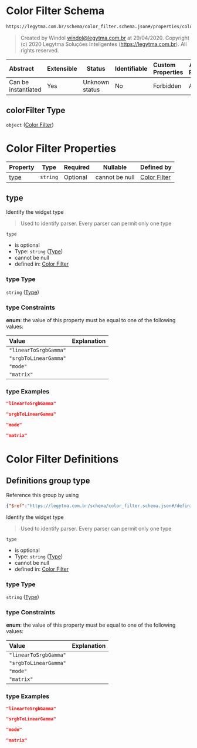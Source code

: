 # Color Filter Schema

```txt
https://legytma.com.br/schema/color_filter.schema.json#/properties/colorFilter
```




> Created by Windol [windol@legytma.com.br](mailto:windol@legytma.com.br) at 29/04/2020.
> Copyright (c) 2020 Legytma Soluções Inteligentes (<https://legytma.com.br>). All rights reserved.
>

| Abstract            | Extensible | Status         | Identifiable | Custom Properties | Additional Properties | Access Restrictions | Defined In                                                                                      |
| :------------------ | ---------- | -------------- | ------------ | :---------------- | --------------------- | ------------------- | ----------------------------------------------------------------------------------------------- |
| Can be instantiated | Yes        | Unknown status | No           | Forbidden         | Allowed               | none                | [decoration_image.schema.json\*](../schema/decoration_image.schema.json) |

## colorFilter Type

`object` ([Color Filter](decoration_image-properties-color-filter.md))

# Color Filter Properties

| Property      | Type     | Required | Nullable       | Defined by                                                                                                                     |
| :------------ | -------- | -------- | -------------- | :----------------------------------------------------------------------------------------------------------------------------- |
| [type](#type) | `string` | Optional | cannot be null | [Color Filter](color_filter-properties-type.md) |

## type

Identify the widget type


> Used to identify parser. Every parser can permit only one type
>

`type`

-   is optional
-   Type: `string` ([Type](color_filter-properties-type.md))
-   cannot be null
-   defined in: [Color Filter](color_filter-properties-type.md)

### type Type

`string` ([Type](color_filter-properties-type.md))

### type Constraints

**enum**: the value of this property must be equal to one of the following values:

| Value                 | Explanation |
| :-------------------- | ----------- |
| `"linearToSrgbGamma"` |             |
| `"srgbToLinearGamma"` |             |
| `"mode"`              |             |
| `"matrix"`            |             |

### type Examples

```json
"linearToSrgbGamma"
```

```json
"srgbToLinearGamma"
```

```json
"mode"
```

```json
"matrix"
```

# Color Filter Definitions

## Definitions group type

Reference this group by using

```json
{"$ref":"https://legytma.com.br/schema/color_filter.schema.json#/definitions/type"}
```

Identify the widget type


> Used to identify parser. Every parser can permit only one type
>

`type`

-   is optional
-   Type: `string` ([Type](color_filter-definitions-type.md))
-   cannot be null
-   defined in: [Color Filter](color_filter-definitions-type.md)

### type Type

`string` ([Type](color_filter-definitions-type.md))

### type Constraints

**enum**: the value of this property must be equal to one of the following values:

| Value                 | Explanation |
| :-------------------- | ----------- |
| `"linearToSrgbGamma"` |             |
| `"srgbToLinearGamma"` |             |
| `"mode"`              |             |
| `"matrix"`            |             |

### type Examples

```json
"linearToSrgbGamma"
```

```json
"srgbToLinearGamma"
```

```json
"mode"
```

```json
"matrix"
```
